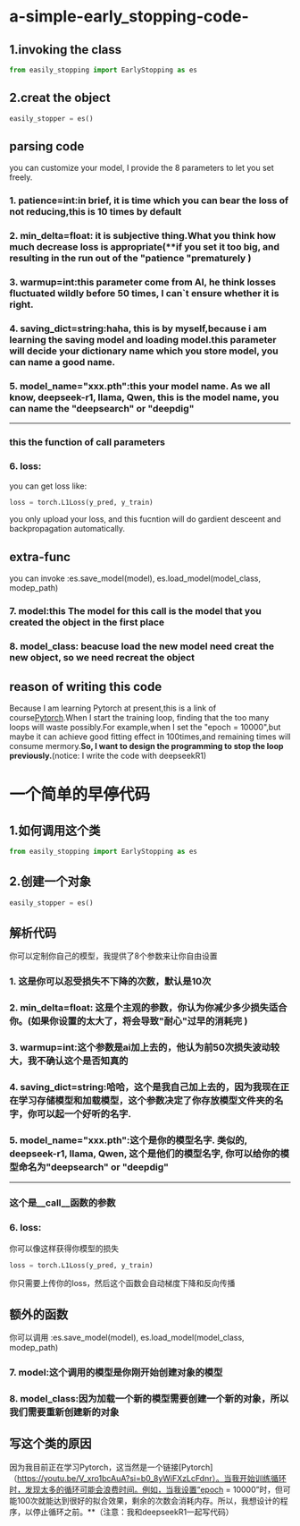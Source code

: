 # a-simple-early_stopping-code-


## 1.invoking the class
```python
from easily_stopping import EarlyStopping as es
```
## 2.creat the object
```python
easily_stopper = es()
```

## parsing code
you can customize your model, I provide the 8 parameters to let you set freely.
### 1. patience=int:in brief, it is time which you can bear the loss of not reducing,this is 10 times by default
### 2. min_delta=float: it is subjective thing.What you think how much decrease loss is appropriate(**if you set it too big, and resulting in the run out of the "patience "prematurely )
### 3. warmup=int:this parameter come from AI, he think losses fluctuated wildly before 50 times, I can`t ensure whether it is right.
### 4. saving_dict=string:haha, this is by myself,because i am learning the saving model and loading model.this parameter will decide your dictionary name which you store model, you can name a good name.
### 5. model_name="xxx.pth":this your model name. As we all know, deepseek-r1, llama, Qwen, this is the model name, you can name the "deepsearch" or "deepdig"
---
### this the function of __call__ parameters
### 6. loss:
you can get loss like:
```python
loss = torch.L1Loss(y_pred, y_train)
```
you only upload your loss, and this fucntion will do gardient desceent and backpropagation automatically.

## extra-func
you can invoke :es.save_model(model), es.load_model(model_class, modep_path)
### 7. model:this The model for this call is the model that you created the object in the first place
### 8. model_class: beacuse load the new model need creat the new object, so we need recreat the object

## reason of  writing this code
Because I am learning Pytorch at present,this is a link of course[Pytorch](https://youtu.be/V_xro1bcAuA?si=b0_8yWiFXzLcFdnr).When I start the training loop, finding that the too many loops will waste possibly.For example,when I set the "epoch = 10000",but maybe it can achieve good fitting effect in 100times,and remaining times will consume mermory.**So, I want to design the programming to stop the loop previously.**(notice: I write the code with deepseekR1)


# 一个简单的早停代码


## 1.如何调用这个类
```python
from easily_stopping import EarlyStopping as es
```
## 2.创建一个对象
```python
easily_stopper = es()
```

## 解析代码
你可以定制你自己的模型，我提供了8个参数来让你自由设置
### 1. 这是你可以忍受损失不下降的次数，默认是10次
### 2. min_delta=float: 这是个主观的参数，你认为你减少多少损失适合你。(**如果你设置的太大了，将会导致"耐心"过早的消耗完** ) 
### 3. warmup=int:这个参数是ai加上去的，他认为前50次损失波动较大，我不确认这个是否知真的
### 4. saving_dict=string:哈哈，这个是我自己加上去的，因为我现在正在学习存储模型和加载模型，这个参数决定了你存放模型文件夹的名字，你可以起一个好听的名字.
### 5. model_name="xxx.pth":这个是你的模型名字. 类似的, deepseek-r1, llama, Qwen, 这个是他们的模型名字, 你可以给你的模型命名为"deepsearch" or "deepdig"
---
### 这个是__call__函数的参数
### 6. loss:
你可以像这样获得你模型的损失
```python
loss = torch.L1Loss(y_pred, y_train)
```
你只需要上传你的loss，然后这个函数会自动梯度下降和反向传播

## 额外的函数
你可以调用 :es.save_model(model), es.load_model(model_class, modep_path)
### 7. model:这个调用的模型是你刚开始创建对象的模型
### 8. model_class:因为加载一个新的模型需要创建一个新的对象，所以我们需要重新创建新的对象

## 写这个类的原因
因为我目前正在学习Pytorch，这当然是一个链接[Pytorch]（https://youtu.be/V_xro1bcAuA?si=b0_8yWiFXzLcFdnr）。当我开始训练循环时，发现太多的循环可能会浪费时间。例如，当我设置“epoch = 10000”时，但可能100次就能达到很好的拟合效果，剩余的次数会消耗内存。所以，我想设计的程序，以停止循环之前。**（注意：我和deepseekR1一起写代码）


